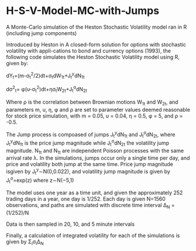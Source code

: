 # H-S-V-Model-MC-with-Jumps
A Monte-Carlo simulation of the Heston Stochastic Volatility model ran in R (including jump components)

Introduced by Heston in A closed-form solution for options with stochastic volatility with appli-cations to bond and currency options (1993), the following code simulates the Heston Stochastic Volatility model using R, given by:

 dY<sub>t</sub>=(m-&sigma;<sub>t</sub><sup>2</sup>/2)dt+&sigma;<sub>t</sub>dW<sub>1t</sub>+J<sub>t</sub><sup>y</sup>dN<sub>1t</sub>
 
 d&sigma;<sup>2</sup><sub>t</sub>= &phi;(&upsilon;-&sigma;<sub>t</sub><sup>2</sup>)dt+&eta;&sigma;<sub>t</sub>W<sub>2t</sub>+J<sub>t</sub><sup>&sigma;</sup>dN<sub>2t</sub>
 
Where &rho; is the correlation between Brownian motions W<sub>1t</sub> and W<sub>2t</sub>, and parameters m, &upsilon;, &eta;, &phi; and &rho; are set to parameter values deemed reasonable for stock price simulation, with m = 0.05, &upsilon; = 0.04, &eta; = 0.5, &phi; = 5, and &rho; = -0.5.  

The Jump process is compoased of  jumps J<sub>t</sub><sup>y</sup>dN<sub>1t</sub> and J<sub>t</sub><sup>&sigma;</sup>dN<sub>2t</sub>, where J<sub>t</sub><sup>y</sup>dN<sub>1t</sub> is the price jump magnitude while J<sub>t</sub><sup>&sigma;</sup>dN<sub>2t</sub> the volatility jump magnitude.
N<sub>1t</sub> and N<sub>1t</sub> are independent Poisson processes with the same arrival rate &lambda;. In the simulations, jumps occur only a single time per  day,  and  price  and  volatility  both  jump  at  the  same  time.   Price  jump  magnitude  isgiven by J<sub>t</sub><sup>y</sup>∼N(0,0.022),  and volatility jump magnitude is given by J<sub>t</sub><sup>&sigma;</sup>=exp(z) where z∼N(−5,1)

The model uses one year as a time unit, and given the approximately 252 trading days in a year, one day is 1/252. Each day is given N=1560 observations, and paths are simulated with discrete time interval &Delta;<sub>N</sub> = (1/252)/N

Data is then sampled in 20, 10, and 5 minute intervals

Finally, a calculation of integrated volatility for each of the simulations is given by &Sigma;<sub>i</sub>&sigma;<sub>i</sub>&Delta;<sub>N</sub>
